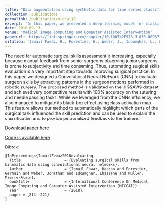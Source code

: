 ```yaml
---
title: "Data augmentation using synthetic data for time series classification with deep residual networks"
collection: publications
permalink: /publication/miccai18
excerpt: 'In this paper, we presented a deep learning model for classifying surgical skills while providing interpretability'
date: 2018-09-13
venue: 'Medical Image Computing and Computer Assisted Intervention'
paperurl: 'https://link.springer.com/chapter/10.1007%2F978-3-030-00937-3_25'
citation: 'Ismail Fawaz, H., Forestier, G., Weber, J., Idoumghar, L., & Muller, P. A. (2018). Evaluating surgical skills from kinematic data using convolutional neural networks. <i>Medical Image Computing and Computer Assisted Intervention</i>'
---
```

The need for automatic surgical skills assessment is increasing, especially because manual feedback from senior surgeons observing junior surgeons is prone to subjectivity and time consuming. Thus, automating surgical skills evaluation is a very important step towards improving surgical practice. In this paper, we designed a Convolutional Neural Network (CNN) to evaluate surgeon skills by extracting patterns in the surgeon motions performed in robotic surgery. The proposed method is validated on the JIGSAWS dataset and achieved very competitive results with 100% accuracy on the suturing and needle passing tasks. While we leveraged from the CNNs efficiency, we also managed to mitigate its black-box effect using class activation map. This feature allows our method to automatically highlight which parts of the surgical task influenced the skill prediction and can be used to explain the classification and to provide personalized feedback to the trainee. 

[Download paper here](https://arxiv.org/abs/1806.02750)

[Code is available here](https://github.com/hfawaz/miccai18)

Bibtex:
```
@InProceedings{IsmailFawaz2018evaluating,
  Title                    = {Evaluating surgical skills from kinematic data using convolutional neural networks},
  Author                   = {Ismail Fawaz, Hassan and Forestier, Germain and Weber, Jonathan and Idoumghar, Lhassane and Muller, Pierre-Alain},
  booktitle                = {International Conference On Medical Image Computing and Computer Assisted Intervention (MICCAI)},
  Year                     = {2018},
  pages = {214--221}
}
```